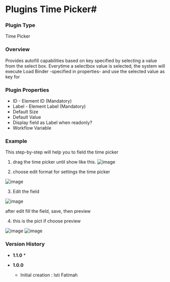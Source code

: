 # Plugins Time Picker#

### Plugin Type ###
Time Picker

### Overview ###
Provides autofill capabilities based on key specified by selecting a value from the select box. Everytime a selectbox value is selected, the system will execute Load Binder -specified in properties- and use the selected value as key for

### Plugin Properties ###
* ID - Element ID (Mandatory)
* Label - Element Label (Mandatory)
* Default Size 
* Default Value
* Display field as Label when readonly?
* Workflow Variable


### Example ###
This step-by-step will help you to field the time picker
1. drag the time picker until show like this.
![image](/uploads/5dbf914ae8322dd14efdbe03251d279a/image.PNG)

2. choose edit format for settings the time picker

![image](/uploads/c291ce90fdb5a0479b3e693a62dcf41b/image.PNG)

3. Edit the field

![image](/uploads/ba728f7b9f86cab34e3af44228097faa/image.PNG)

after edit fill the field, save, then preview

4. this is the pict if choose preview

![image](/uploads/41a2a6119c93dbe868eb18d9a2f34a84/image.PNG)
![image](/uploads/103be40aa9a1dde146c9e72209113eab/image.PNG)



### Version History ###

*  **1.1.0**
   * 

*  **1.0.0**
   * Initial creation : Isti Fatimah

